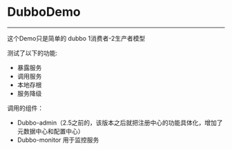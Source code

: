 # DubboDemo
---
这个Demo只是简单的 dubbo 1消费者-2生产者模型

测试了以下的功能:
- 暴露服务
- 调用服务
- 本地存根
- 服务降级

调用的组件：
- Dubbo-admin（2.5之前的，该版本之后就把注册中心的功能具体化，增加了元数据中心和配置中心）
- Dubbo-monitor 用于监控服务
